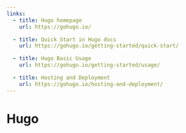 ```yaml
---
links:
  - title: Hugo homepage
    url: https://gohugo.io/

  - title: Quick Start in Hugo docs
    url: https://gohugo.io/getting-started/quick-start/

  - title: Hugo Basic Usage
    url: https://gohugo.io/getting-started/usage/

  - title: Hosting and Deployment
    url: https://gohugo.io/hosting-and-deployment/
---
```

# Hugo
